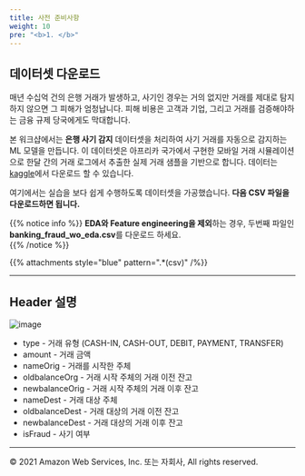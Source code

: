 ```yaml
---
title: 사전 준비사항
weight: 10
pre: "<b>1. </b>"
---
```


## 데이터셋 다운로드

매년 수십억 건의 은행 거래가 발생하고, 사기인 경우는 거의 없지만 거래를 제대로 탐지하지 않으면 그 피해가 엄청납니다. 피해 비용은 고객과 기업, 그리고 거래를 검증해야하는 금융 규제 당국에게도 막대합니다.

본 워크샵에서는 **은행 사기 감지** 데이터셋을 처리하여 사기 거래를 자동으로 감지하는 ML 모델을 만듭니다. 이 데이터셋은 아프리카 국가에서 구현한 모바일 거래 시뮬레이션으로 한달 간의 거래 로그에서 추출한 실제 거래 샘플을 기반으로 합니다. 데이터는 [kaggle](https://www.kaggle.com/)에서 다운로드 할 수 있습니다.

여기에서는 실습을 보다 쉽게 수행하도록 데이터셋을 가공했습니다. **다음 CSV 파일을 다운로드하면 됩니다.**

{{% notice info %}}
**EDA와 Feature engineering을 제외**하는 경우, 두번째 파일인 **banking_fraud_wo_eda.csv**를 다운로드 하세요.  
{{% /notice %}}

{{% attachments style="blue" pattern=".*(csv)" /%}}

---

## Header 설명

![image](/images/10_prerequisite/data-preview.png)

- type - 거래 유형 (CASH-IN, CASH-OUT, DEBIT, PAYMENT, TRANSFER)
- amount - 거래 금액
- nameOrig - 거래를 시작한 주체
- oldbalanceOrg - 거래 시작 주체의 거래 이전 잔고
- newbalanceOrig - 거래 시작 주체의 거래 이후 잔고
- nameDest - 거래 대상 주체
- oldbalanceDest - 거래 대상의 거래 이전 잔고
- newbalanceDest - 거래 대상의 거래 이후 잔고
- isFraud - 사기 여부

---

© 2021 Amazon Web Services, Inc. 또는 자회사, All rights reserved.
